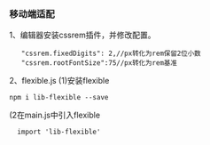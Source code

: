 ### 移动端适配

1、编辑器安装cssrem插件，并修改配置。
   ```
      "cssrem.fixedDigits": 2,//px转化为rem保留2位小数
      "cssrem.rootFontSize":75//px转化为rem基准
   ```
   
2、flexible.js
   (1)安装flexible

   ```
   npm i lib-flexible --save
   ```

  (2在main.js中引入flexible
  ```
    import 'lib-flexible'
  ```
  
  
